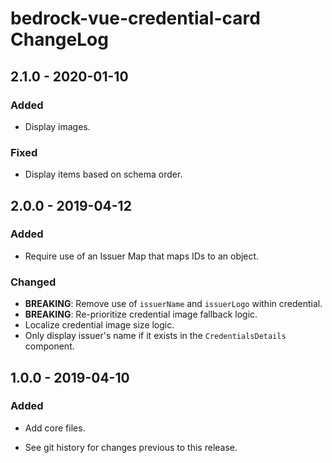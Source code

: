 # bedrock-vue-credential-card ChangeLog

## 2.1.0 - 2020-01-10

### Added
- Display images.

### Fixed
- Display items based on schema order.

## 2.0.0 - 2019-04-12

### Added
- Require use of an Issuer Map that maps IDs to an object.

### Changed
- **BREAKING**: Remove use of `issuerName` and `issuerLogo` within credential.
- **BREAKING**: Re-prioritize credential image fallback logic.
- Localize credential image size logic.
- Only display issuer's name if it exists in the `CredentialsDetails` component.

## 1.0.0 - 2019-04-10

### Added
- Add core files.

- See git history for changes previous to this release.
